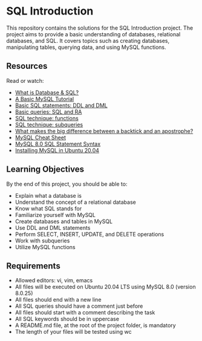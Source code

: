 # SQL Introduction

This repository contains the solutions for the SQL Introduction project. The project aims to provide a basic understanding of databases, relational databases, and SQL. It covers topics such as creating databases, manipulating tables, querying data, and using MySQL functions.

## Resources

Read or watch:

- [What is Database & SQL?](https://www.youtube.com/watch?v=HXV3zeQKqGY)
- [A Basic MySQL Tutorial](https://www.youtube.com/watch?v=7S_tz1z_5bA)
- [Basic SQL statements: DDL and DML](https://www.w3resource.com/mysql/mysql-ddl-dml.php)
- [Basic queries: SQL and RA](https://www.geeksforgeeks.org/sql-tutorial/)
- [SQL technique: functions](https://www.sqlshack.com/sql-functions-in-the-sql-language/)
- [SQL technique: subqueries](https://www.sqlshack.com/sql-subquery-in-the-sql-language/)
- [What makes the big difference between a backtick and an apostrophe?](https://stackoverflow.com/questions/29402361/what-makes-the-big-difference-between-a-backtick-and-an-apostrophe)
- [MySQL Cheat Sheet](https://devhints.io/mysql)
- [MySQL 8.0 SQL Statement Syntax](https://dev.mysql.com/doc/refman/8.0/en/sql-statements.html)
- [Installing MySQL in Ubuntu 20.04](https://www.digitalocean.com/community/tutorials/how-to-install-mysql-on-ubuntu-20-04)

## Learning Objectives

By the end of this project, you should be able to:

- Explain what a database is
- Understand the concept of a relational database
- Know what SQL stands for
- Familiarize yourself with MySQL
- Create databases and tables in MySQL
- Use DDL and DML statements
- Perform SELECT, INSERT, UPDATE, and DELETE operations
- Work with subqueries
- Utilize MySQL functions

## Requirements

- Allowed editors: vi, vim, emacs
- All files will be executed on Ubuntu 20.04 LTS using MySQL 8.0 (version 8.0.25)
- All files should end with a new line
- All SQL queries should have a comment just before
- All files should start with a comment describing the task
- All SQL keywords should be in uppercase
- A README.md file, at the root of the project folder, is mandatory
- The length of your files will be tested using wc
